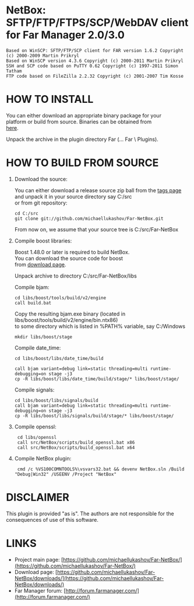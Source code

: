 NetBox: SFTP/FTP/FTPS/SCP/WebDAV client for Far Manager 2.0/3.0
==============

    Based on WinSCP: SFTP/FTP/SCP client for FAR version 1.6.2 Copyright (c) 2000-2009 Martin Prikryl  
    Based on WinSCP version 4.3.6 Copyright (c) 2000-2011 Martin Prikryl  
    SSH and SCP code based on PuTTY 0.62 Copyright (c) 1997-2011 Simon Tatham  
    FTP code based on FileZilla 2.2.32 Copyright (c) 2001-2007 Tim Kosse  

HOW TO INSTALL
==============

You can either download an appropriate binary package for your  
platform or build from source. Binaries can be obtained from  
[here](https://github.com/michaellukashov/Far-NetBox/downloads/). 

Unpack the archive in the plugin directory Far (... Far \ Plugins).

HOW TO BUILD FROM SOURCE
========================

1.  Download the source:

    You can either download a release source zip ball from the [tags
    page](https://github.com/michaellukashov/Far-NetBox/tags) and unpack it in your
    source directory say C:/src  
    or from git repository:

        cd C:/src
        git clone git://github.com/michaellukashov/Far-NetBox.git

    From now on, we assume that your source tree is C:/src/Far-NetBox

2.  Compile boost libraries:
    
    Boost 1.48.0 or later is required to build NetBox.  
    You can download the source code for boost  
    from [download page](http://sourceforge.net/projects/boost/files/boost/1.48.0/).

    Unpack archive to directory C:/src/Far-NetBox/libs

    Compile bjam:

        cd libs/boost/tools/build/v2/engine
        call build.bat

    Copy the resulting bjam.exe binary (located in libs/boost/tools/build/v2/engine/bin.ntx86)  
    to some directory which is listed in %PATH% variable, say C:/Windows

        mkdir libs/boost/stage

    Compile date_time:

        cd libs/boost/libs/date_time/build

        call bjam variant=debug link=static threading=multi runtime-debugging=on stage -j3
        cp -R libs/boost/libs/date_time/build/stage/* libs/boost/stage/

    Compile signals:

        cd libs/boost/libs/signals/build
        call bjam variant=debug link=static threading=multi runtime-debugging=on stage -j3
        cp -R libs/boost/libs/signals/build/stage/* libs/boost/stage/

3. Compile openssl:

        cd libs/openssl
        call src/NetBox/scripts/build_openssl.bat x86
        call src/NetBox/scripts/build_openssl.bat x64

4. Compile NetBox plugin:

        cmd /c %VS100COMNTOOLS%\vsvars32.bat && devenv NetBox.sln /Build "Debug|Win32" /USEENV /Project "NetBox"

DISCLAIMER
========================

This plugin is provided "as is". The authors are not responsible for the  
consequences of use of this software.

LINKS
========================

* Project main page: [https://github.com/michaellukashov/Far-NetBox/](https://github.com/michaellukashov/Far-NetBox/)
* Download page: [https://github.com/michaellukashov/Far-NetBox/downloads/](https://github.com/michaellukashov/Far-NetBox/downloads/)
* Far Manager forum: [http://forum.farmanager.com/](http://forum.farmanager.com/)
